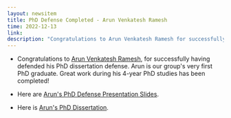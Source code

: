 ```yaml
---
layout: newsitem
title: PhD Defense Completed - Arun Venkatesh Ramesh
time: 2022-12-13
link: 
description: "Congratulations to Arun Venkatesh Ramesh for successfully having defended his PhD dissertation defense. Arun is our group's very first PhD graduate. Great work has been done during his 4-year PhD studies!"
---
```


* Congratulations to <a target="_blank" href="/people/Arun-Venkatesh-Ramesh/" class="">Arun Venkatesh Ramesh</a>, for successfully having defended his PhD dissertation defense. Arun is our group's very first PhD graduate. Great work during his 4-year PhD studies has been completed!

* Here are <a class="" target="_blank" href="/pdfs/team/2022-12-01_Arun_Presentation.pdf/">Arun's PhD Defense Presentation Slides</a>.

* Here is <a class="" target="_blank" href="/pdfs/team/2022-12-01_Arun_Dissertation.pdf/">Arun's PhD Dissertation</a>.

